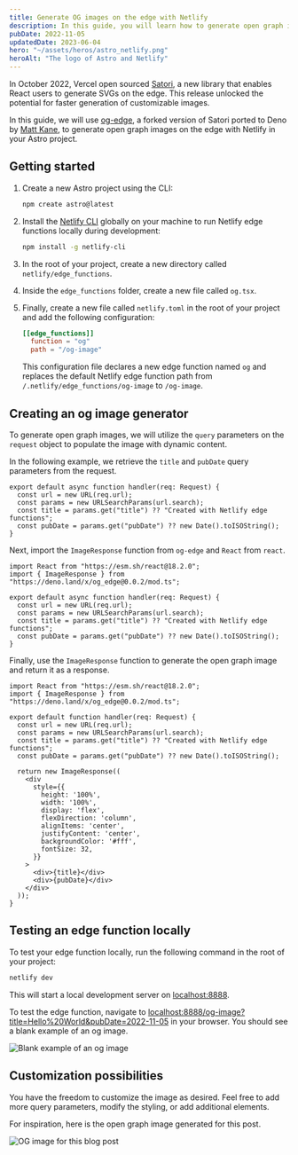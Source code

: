```yaml
---
title: Generate OG images on the edge with Netlify
description: In this guide, you will learn how to generate open graph images on the edge using Netlify edge functions, deno, and Astro
pubDate: 2022-11-05
updatedDate: 2023-06-04
hero: "~/assets/heros/astro_netlify.png"
heroAlt: "The logo of Astro and Netlify"
---
```


In October 2022, Vercel open sourced [Satori](https://github.com/vercel/satori), a new library that enables React users to generate SVGs on the edge. This release unlocked the potential for faster generation of customizable images.

In this guide, we will use [og-edge](https://github.com/ascorbic/og-edge), a forked version of Satori ported to Deno by [Matt Kane](https://twitter.com/ascorbic), to generate open graph images on the edge with Netlify in your Astro project.

## Getting started

1. Create a new Astro project using the CLI:
  
   ```bash
   npm create astro@latest
   ```

2. Install the [Netlify CLI](https://docs.netlify.com/cli/get-started/#installation) globally on your machine to run Netlify edge functions locally during development:
  
   ```bash
   npm install -g netlify-cli
   ```

3. In the root of your project, create a new directory called `netlify/edge_functions`.

4. Inside the `edge_functions` folder, create a new file called `og.tsx`.

5. Finally, create a new file called `netlify.toml` in the root of your project and add the following configuration:

   ```toml title="netlify.toml"
   [[edge_functions]]
     function = "og"
     path = "/og-image"
   ```

   This configuration file declares a new edge function named `og` and replaces the default Netlify edge function path from `/.netlify/edge_functions/og-image` to `/og-image`.

## Creating an og image generator

To generate open graph images, we will utilize the `query` parameters on the `request` object to populate the image with dynamic content.

In the following example, we retrieve the `title` and `pubDate` query parameters from the request.

```tsx title="netlify/edge_functions/og.tsx" ins={2-5}
export default async function handler(req: Request) {
  const url = new URL(req.url);
  const params = new URLSearchParams(url.search);
  const title = params.get("title") ?? "Created with Netlify edge functions";
  const pubDate = params.get("pubDate") ?? new Date().toISOString();
}
```

Next, import the `ImageResponse` function from `og-edge` and `React` from `react`.

```tsx title="netlify/edge_functions/og.tsx" ins={1,2}
import React from "https://esm.sh/react@18.2.0";
import { ImageResponse } from "https://deno.land/x/og_edge@0.0.2/mod.ts";

export default async function handler(req: Request) {
  const url = new URL(req.url);
  const params = new URLSearchParams(url.search);
  const title = params.get("title") ?? "Created with Netlify edge functions";
  const pubDate = params.get("pubDate") ?? new Date().toISOString();
}
```

Finally, use the `ImageResponse` function to generate the open graph image and return it as a response.

```tsx title="netlify/edge_functions/og.tsx" ins={10-26}
import React from "https://esm.sh/react@18.2.0";
import { ImageResponse } from "https://deno.land/x/og_edge@0.0.2/mod.ts";

export default function handler(req: Request) {
  const url = new URL(req.url);
  const params = new URLSearchParams(url.search);
  const title = params.get("title") ?? "Created with Netlify edge functions";
  const pubDate = params.get("pubDate") ?? new Date().toISOString();

  return new ImageResponse((
    <div
      style={{
        height: '100%',
        width: '100%',
        display: 'flex',
        flexDirection: 'column',
        alignItems: 'center',
        justifyContent: 'center',
        backgroundColor: '#fff',
        fontSize: 32,
      }}
    >
      <div>{title}</div>
      <div>{pubDate}</div>
    </div>
  ));
}
```

## Testing an edge function locally

To test your edge function locally, run the following command in the root of your project:

```bash
netlify dev
```

This will start a local development server on [localhost:8888](http://localhost:8888).

To test the edge function, navigate to [localhost:8888/og-image?title=Hello%20World&pubDate=2022-11-05](http://localhost:8888/og-image?title=Hello%20World&pubDate=2022-11-05) in your browser. You should see a blank example of an og image.

![Blank example of an og image](~/assets/content/blank-og.png)

## Customization possibilities

You have the freedom to customize the image as desired. Feel free to add more query parameters, modify the styling, or add additional elements.

For inspiration, here is the open graph image generated for this post.

![OG image for this blog post](~/assets/content/example-og.png)